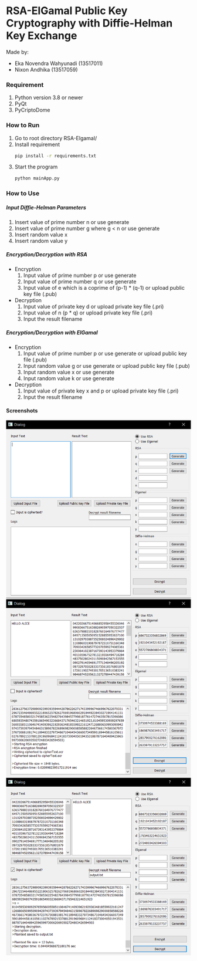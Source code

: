 # RSA-ElGamal Public Key Cryptography with Diffie-Helman Key Exchange

Made by:
- Eka Novendra Wahyunadi (13517011)
- Nixon Andhika (13517059)

### Requirement
1. Python version 3.8 or newer
2. PyQt
3. PyCriptoDome

### How to Run
1. Go to root directory RSA-Elgamal/
2. Install requirement
    ```sh
    pip install -r requirements.txt
    ```
3. Start the program
    ```sh
    python mainApp.py
    ```

### How to Use
##### Input Diffie-Helman Parameters
1. Insert value of prime number n or use generate
2. Insert value of prime number g where g < n or use generate
3. Insert random value x
4. Insert random value y

##### Encryption/Decryption with RSA
- Encryption
    1. Input value of prime number p or use generate
    2. Input value of prime number q or use generate
    3. Input value of e which is a coprime of (p-1) * (q-1) or upload public key file (.pub)
- Decryption
    1. Input value of private key d or upload private key file (.pri)
    2. Input value of n (p * q) or upload private key file (.pri)
    3. Input the result filename

##### Encryption/Decryption with ElGamal
- Encryption
    1. Input value of prime number p or use generate or upload public key file (.pub)
    2. Input random value g or use generate or upload public key file (.pub)
    3. Input random value x or use generate
    4. Input random value k or use generate
- Decryption
    1. Input value of private key x and p or upload private key file (.pri)
    2. Input the result filename

#### Screenshots
![GUI image](Screenshots/GUI.PNG)
![Encrypt](Screenshots/Encrypt.PNG)
![Decrypt](Screenshots/Decrypt.PNG)
